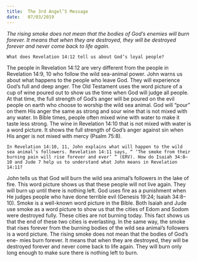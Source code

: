 ```yaml
---
title:  The 3rd Angel’S Message
date:   07/03/2019
---
```


_The rising smoke does not mean that the bodies of God’s enemies will burn forever. It means that when they are destroyed, they will be destroyed forever and never come back to life again._

`What does Revelation 14:12 tell us about God’s loyal people?`

The people in Revelation 14:12 are very different from the people in Revelation 14:9, 10 who follow the wild sea-animal power. John warns us about what happens to the people who leave God. They will experience God’s full and deep anger. The Old Testament uses the word picture of a cup of wine poured out to show us the time when God will judge all people. At that time, the full strength of God’s anger will be poured on the evil people on earth who choose to worship the wild sea animal. God will “pour” on them His anger the same as strong and sour wine that is not mixed with any water. In Bible times, people often mixed wine with water to make it taste less strong. The wine in Revelation 14:10 that is not mixed with water is a word picture. It shows the full strength of God’s anger against sin when His anger is not mixed with mercy (Psalm 75:8).

`In Revelation 14:10, 11, John explains what will happen to the wild sea animal’s followers. Revelation 14:11 says, “ ‘The smoke from their burning pain will rise forever and ever’ ” (ERV). How do Isaiah 34:8–10 and Jude 7 help us to understand what John means in Revelation 14:11?`

John tells us that God will burn the wild sea animal’s followers in the lake of fire. This word picture shows us that these people will not live again. They will burn up until there is nothing left. God uses fire as a punishment when He judges people who have done terrible evil (Genesis 19:24; Isaiah 34:8–10). Smoke is a well-known word picture in the Bible. Both Isaiah and Jude use smoke as a word picture to show us that the cities of Edom and Sodom were destroyed fully. These cities are not burning today. This fact shows us that the end of these two cities is everlasting. In the same way, the smoke that rises forever from the burning bodies of the wild sea animal’s followers is a word picture. The rising smoke does not mean that the bodies of God’s ene- mies burn forever. It means that when they are destroyed, they will be destroyed forever and never come back to life again. They will burn only long enough to make sure there is nothing left to burn.